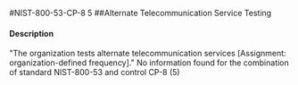 #NIST-800-53-CP-8 5
##Alternate Telecommunication Service Testing
#### Description
"The organization tests alternate telecommunication services [Assignment: organization-defined frequency]."
No information found for the combination of standard NIST-800-53 and control CP-8 (5)

